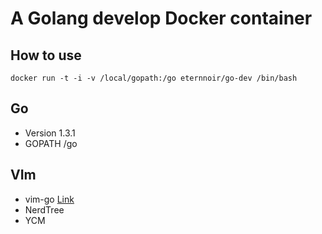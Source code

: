 # A Golang develop Docker container

## How to use

```
docker run -t -i -v /local/gopath:/go eternnoir/go-dev /bin/bash
```

## Go
* Version 1.3.1
* GOPATH /go

## VIm
* vim-go [Link](https://github.com/fatih/vim-go)
* NerdTree
* YCM

